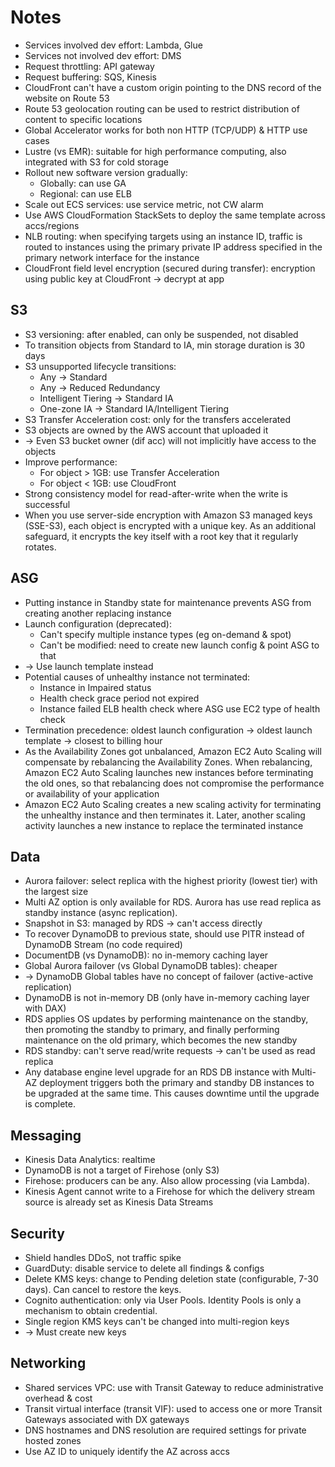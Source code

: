 # Notes
- Services involved dev effort: Lambda, Glue
- Services not involved dev effort: DMS
- Request throttling: API gateway
- Request buffering: SQS, Kinesis
- CloudFront can't have a custom origin pointing to the DNS record of the website on Route 53
- Route 53 geolocation routing can be used to restrict distribution of content to specific locations
- Global Accelerator works for both non HTTP (TCP/UDP) & HTTP use cases
- Lustre (vs EMR): suitable for high performance computing, also integrated with S3 for cold storage
- Rollout new software version gradually:
  - Globally: can use GA
  - Regional: can use ELB
- Scale out ECS services: use service metric, not CW alarm
- Use AWS CloudFormation StackSets to deploy the same template across accs/regions
- NLB routing: when specifying targets using an instance ID,
traffic is routed to instances using the primary private IP address specified in the primary network interface for the instance
- CloudFront field level encryption (secured during transfer): encryption using public key at CloudFront -> decrypt at app
## S3
- S3 versioning: after enabled, can only be suspended, not disabled
- To transition objects from Standard to IA, min storage duration is 30 days
- S3 unsupported lifecycle transitions:
  - Any -> Standard
  - Any -> Reduced Redundancy
  - Intelligent Tiering -> Standard IA
  - One-zone IA -> Standard IA/Intelligent Tiering
- S3 Transfer Acceleration cost: only for the transfers accelerated
- S3 objects are owned by the AWS account that uploaded it
- -> Even S3 bucket owner (dif acc) will not implicitly have access to the objects
- Improve performance:
  - For object > 1GB: use Transfer Acceleration
  - For object < 1GB: use CloudFront
- Strong consistency model for read-after-write when the write is successful
- When you use server-side encryption with Amazon S3 managed keys (SSE-S3), each object is encrypted with a unique key. As an additional safeguard, it encrypts the key itself with a root key that it regularly rotates.
## ASG
- Putting instance in Standby state for maintenance prevents ASG from creating another replacing instance
- Launch configuration (deprecated):
  - Can't specify multiple instance types (eg on-demand & spot)
  - Can't be modified: need to create new launch config & point ASG to that
- -> Use launch template instead
- Potential causes of unhealthy instance not terminated:
  - Instance in Impaired status
  - Health check grace period not expired
  - Instance failed ELB health check where ASG use EC2 type of health check
- Termination precedence: oldest launch configuration -> oldest launch template -> closest to billing hour
- As the Availability Zones got unbalanced, Amazon EC2 Auto Scaling will compensate by rebalancing the Availability Zones. When rebalancing, Amazon EC2 Auto Scaling launches new instances before terminating the old ones, so that rebalancing does not compromise the performance or availability of your application
- Amazon EC2 Auto Scaling creates a new scaling activity for terminating the unhealthy instance and then terminates it. Later, another scaling activity launches a new instance to replace the terminated instance
## Data
- Aurora failover: select replica with the highest priority (lowest tier) with the largest size
- Multi AZ option is only available for RDS. Aurora has use read replica as standby instance (async replication).
- Snapshot in S3: managed by RDS -> can't access directly
- To recover DynamoDB to previous state, should use PITR instead of DynamoDB Stream (no code required)
- DocumentDB (vs DynamoDB): no in-memory caching layer
- Global Aurora failover (vs Global DynamoDB tables): cheaper
- -> DynamoDB Global tables have no concept of failover (active-active replication)
- DynamoDB is not in-memory DB (only have in-memory caching layer with DAX)
- RDS applies OS updates by performing maintenance on the standby, then promoting the standby to primary, and finally performing maintenance on the old primary, which becomes the new standby
- RDS standby: can't serve read/write requests -> can't be used as read replica
- Any database engine level upgrade for an RDS DB instance with Multi-AZ deployment triggers both the primary and standby DB instances to be upgraded at the same time. This causes downtime until the upgrade is complete.
## Messaging
- Kinesis Data Analytics: realtime
- DynamoDB is not a target of Firehose (only S3)
- Firehose: producers can be any. Also allow processing (via Lambda).
- Kinesis Agent cannot write to a Firehose for which the delivery stream source is already set as Kinesis Data Streams
## Security
- Shield handles DDoS, not traffic spike
- GuardDuty: disable service to delete all findings & configs
- Delete KMS keys: change to Pending deletion state (configurable, 7-30 days). Can cancel to restore the keys.
- Cognito authentication: only via User Pools. Identity Pools is only a mechanism to obtain credential.
- Single region KMS keys can't be changed into multi-region keys
- -> Must create new keys
## Networking
- Shared services VPC: use with Transit Gateway to reduce administrative overhead & cost
- Transit virtual interface (transit VIF): used to access one or more Transit Gateways associated with DX gateways
- DNS hostnames and DNS resolution are required settings for private hosted zones
- Use AZ ID to uniquely identify the AZ across accs